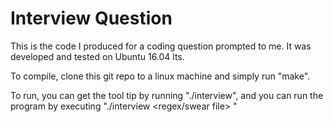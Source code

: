 # Interview Question

This is the code I produced for a coding question prompted to me. It was developed and tested on Ubuntu 16.04 lts.

To compile, clone this git repo to a linux machine and simply run "make".

To run, you can get the tool tip by running "./interview", and you can run the program by executing "./interview <infile> <regex/swear file> <outfile>"
